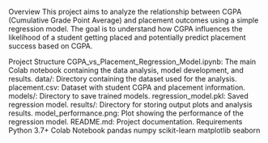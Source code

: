 Overview
This project aims to analyze the relationship between CGPA (Cumulative Grade Point Average) and placement outcomes using a simple regression model. The goal is to understand how CGPA influences the likelihood of a student getting placed and potentially predict placement success based on CGPA.

Project Structure
CGPA_vs_Placement_Regression_Model.ipynb: The main Colab notebook containing the data analysis, model development, and results.
data/: Directory containing the dataset used for the analysis.
placement.csv: Dataset with student CGPA and placement information.
models/: Directory to save trained models.
regression_model.pkl: Saved regression model.
results/: Directory for storing output plots and analysis results.
model_performance.png: Plot showing the performance of the regression model.
README.md: Project documentation.
Requirements
Python 3.7+
Colab Notebook
pandas
numpy
scikit-learn
matplotlib
seaborn
